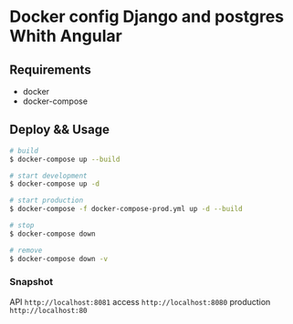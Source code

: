 # Docker config Django and postgres Whith Angular

## Requirements

- docker
- docker-compose

## Deploy && Usage

```sh
# build
$ docker-compose up --build

# start development
$ docker-compose up -d

# start production
$ docker-compose -f docker-compose-prod.yml up -d --build

# stop
$ docker-compose down

# remove
$ docker-compose down -v
```

### Snapshot
API `http://localhost:8081`
access `http://localhost:8080`
production `http://localhost:80`